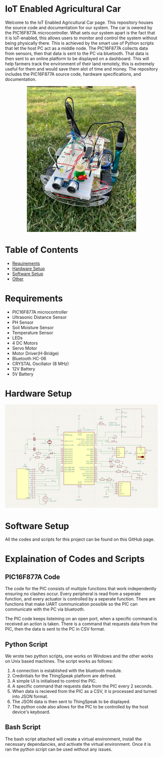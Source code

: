 # IoT Enabled Agricultural Car
Welcome to the IoT Enabled Agricultural Car page. This repository houses the source code and documentation for our system. The car is owered by the PIC16F877A microcontroller. What sets our system apart is the fact that it is IoT-enabled, this allows users to monitor and control the system without being physically there. This is achieved by the smart use of Python scripts that let the host PC act as a middle node. The PIC16F877A collects data from sensors, then that data is sent to the PC via bluetooth. That data is then sent to an online platform to be displayed on a dashboard. This will help farmers track the environment of their land remotely, this is extremely useful for them and would save them alot of time and money. The repository includes the PIC16F877A source code, hardware specifications, and documentation. 


<p align="center">
  <img src="Pictures\Porject.jpeg" alt="Image" width="360"/>
</p>


# Table of Contents
- <span style="color:blue">[Requirements](#requirements)</span>
- <span style="color:blue">[Hardware Setup](#hardware-setup)</span>
- <span style="color:blue">[Software Setup](#software-setup)</span>
- <span style="color:blue">[Other](#other)</span>

# Requirements
- PIC16F877A microcontroller
- Ultrasonic Distance Sensor
- PH Sensor
- Soil Moisture Sensor
- Temperature Sensor
- LEDs
- 4 DC Motors
- Servo Motor
- Motor Driver(H-Bridge)
- Bluetooth HC-06
- CRYSTAL Oscillator (8 MHz)
- 12V Battery
- 5V Battery

# Hardware Setup
![Hardware Setup](Pictures/Schematic.jpg)


# Software Setup
All the codes and scripts for this project can be found on this GitHub page. 

# Explaination of Codes and Scripts

## PIC16F877A Code
The code for the PIC consists of multiple functions that work independently ensuring no clashes occur. Every peripheral is read from a seperate function, and every actuator is controlled by a seperate function. There are functions that make UART communication possible so the PIC can communicate with the PC via bluetooth. 

The PIC code keeps listeining on an open port, when a specific command is received an action is taken. There is a command that requests data from the PIC, then the data is sent to the PC in CSV format. 

## Python Script
We wrote two python scripts, one works on Windows and the other works on Unix based machines. The script works as follows:
1) A connection is established with the bluetooth module.
2) Credintials for the ThingSpeak platform are defined.
3) A simple UI is initialised to control the PIC.
4) A specific command that requests data from the PIC every 2 seconds.
5) When data is recieved from the PIC as a CSV, it is processed and turned into JSON format.
6) The JSON data is then sent to ThingSpeak to be displayed.
7) The python code also allows for the PIC to be controlled by the host device's keyboard.

## Bash Script
The bash script attached will create a virtual environment, install the necessary dependancies, and activate the virtual environment. Once it is ran the python script can be used without any issues.
